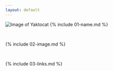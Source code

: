 ```yaml
---
layout: default
---
```

![Image of Yaktocat](https://octodex.github.com/images/yaktocat.png)
{% include 01-name.md %}

<br>

{% include 02-image.md %}

<br>

{% include 03-links.md %}

